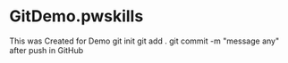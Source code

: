 # GitDemo.pwskills
This was Created for Demo
git init
git add .
git commit -m "message any"
after push in GitHub 
